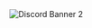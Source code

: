 
<img src="https://discordapp.com/api/guilds/821878958621458464/widget.png?style=banner2" alt="Discord Banner 2"/>
